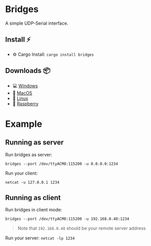 # Bridges

A simple UDP-Serial interface.

## Install :zap:
- :gear: Cargo Install: `cargo install bridges`

## Downloads :package:

- :computer: [Windows](https://github.com/patrickelectric/bridges/releases/download/latest/bridges-i686-pc-windows-msvc.zip)
- :apple: [MacOS](https://github.com/patrickelectric/bridges/releases/download/latest/bridges-x86_64-apple-darwin)
- :penguin: [Linux](https://github.com/patrickelectric/bridges/releases/download/latest/bridges-armv7-unknown-linux-musleabihf)
- :strawberry: [Raspberry](https://github.com/patrickelectric/bridges/releases/latest/continuous/bridges-armv7-unknown-linux-musleabihf)

# Example
## Running as server
Run bridges as server:

`bridges --port /dev/ttyACM0:115200 -u 0.0.0.0:1234`

Run your client:

`netcat -u 127.0.0.1 1234`

## Running as client
Run bridges in client mode:

`bridges --port /dev/ttyACM0:115200 -u 192.168.0.40:1234`
> Note that `192.168.0.40` should be your remote server address

Run your server:
`netcat -lp 1234`
